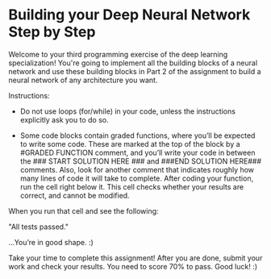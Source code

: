# Building your Deep Neural Network Step by Step
Welcome to your third programming exercise of the deep learning specialization! You're going to implement all the building blocks of a neural network and use these building blocks in Part 2 of the assignment to build a neural network of any architecture you want. 

Instructions:

- Do not use loops (for/while) in your code, unless the instructions explicitly ask you to do so.

- Some code blocks contain graded functions, where you’ll be expected to write some code. These are marked at the top of the block by a #GRADED FUNCTION comment, and you’ll write your code in between the ### START SOLUTION HERE ### and ###END SOLUTION HERE### comments. Also, look for another comment that indicates roughly how many lines of code it will take to complete. After coding your function, run the cell right below it. This cell checks whether your results are correct, and cannot be modified.

When you run that cell and see the following: 

"All tests passed."

...You’re in good shape. :) 

Take your time to complete this assignment! After you are done, submit your work and check your results. You need to score 70% to pass. Good luck! :)
